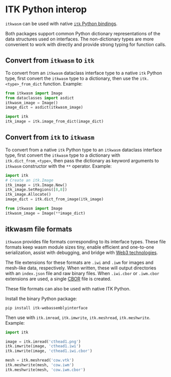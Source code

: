# ITK Python interop

`itkwasm` can be used with native [`itk` Python bindings](https://docs.itk.org/en/latest/learn/python_quick_start.html).

Both packages support common Python dictionary representations of the data structures used on interfaces. The non-dictionary types are more convenient to work with directly and provide strong typing for function calls.

## Convert from `itkwasm` to `itk`

To convert from an `itkwasm` dataclass interface type to a native `itk` Python type, first convert the `itkwasm` type to a dictionary, then use the `itk.<type>_from_dict` function. Example:

```python
from itkwasm import Image
from dataclasses import asdict
itkwasm_image = Image()
image_dict = asdict(itkwasm_image)

import itk
itk_image = itk.image_from_dict(image_dict)
```

## Convert from `itk` to `itkwasm`

To convert from a native `itk` Python type to an `itkwasm` dataclass interface type, first convert the `itkwasm` type to a dictionary with `itk.dict_from_<type>`, then pass the dictionary as keyword arguments to `itkwasm` constructor with the `**` operator. Example:


```python
import itk
# Create an itk.Image
itk_image = itk.Image.New()
itk_image.SetRegions([8,8])
itk_image.Allocate()
image_dict = itk.dict_from_image(itk_image)

from itkwasm import Image
itkwasm_image = Image(**image_dict)
```

## itkwasm file formats

`itkwasm` provides file formats corresponding to its interface types. These file formats keep wasm module sizes tiny, enable efficient and one-to-one serialization, assist with debugging, and bridge with [Web3 technologies](https://en.wikipedia.org/wiki/Web3).

The file extensions for these formats are `.iwi` and `.iwm` for images and mesh-like data, respectively. When written, these will output directories with an `index.json` file and raw binary files. When `.iwi.cbor` or `.iwm.cbor` extensions are used, a single [CBOR](https://en.wikipedia.org/wiki/CBOR) file is created.

These file formats can also be used with native ITK Python.

Install the binary Python package:

```shell
pip install itk-webassemblyinterface
```

Then use with `itk.imread`, `itk.imwrite`, `itk.meshread`, `itk.meshwrite`. Example:

```python
import itk

image = itk.imread('cthead1.png')
itk.imwrite(image, 'cthead1.iwi')
itk.imwrite(image, 'cthead1.iwi.cbor')

mesh = itk.meshread('cow.vtk')
itk.meshwrite(mesh, 'cow.iwm')
itk.meshwrite(mesh, 'cow.iwm.cbor')
```
